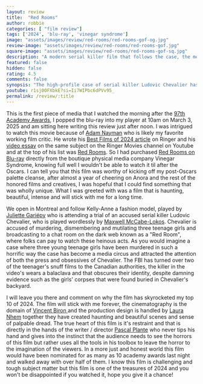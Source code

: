 ```yaml
---
layout: review
title:  "Red Rooms"
author: robbie
categories: [ "film review"]
tags: ['2024', 'blu-ray', 'vinegar syndrome']
image: "assets/images/review/red-rooms/red-rooms-gof-og.jpg"
review-image: "assets/images/review/red-rooms/red-rooms-gof.jpg"
square-image: "assets/images/review/red-rooms/red-rooms-gof-sq.jpg"
description: "A modern serial killer film that follows the case, the media circus and the people that are obsessively drawn to the suspect and the murders."
featured: false
hidden: false
rating: 4.5
comments: false
synopsis: "The high-profile case of serial killer Ludovic Chevalier has just gone to trial, and Kelly-Anne is obsessed. When reality blurs with her morbid fantasies, she goes down a dark path to seek the final piece of the case’s puzzle."  
youtube: r1sj0OFXbkE?si=Ii7WIPbc6dPVv95_
permalink: /review/:title
---
```

This is the first piece of media that I watched the morning after the [97th Academy Awards](https://www.oscars.org/oscars/ceremonies/2025), I popped the blu-ray into my player at 10am on March 3, 2025 and am sitting here writing this review just after noon.  I was intrigued to watch this movie because of [Adam Nayman](https://letterboxd.com/brofromanother/) who is likely my favorite working film critic.  He wrote his [Best Films of 2024 article](https://www.theringer.com/2024/12/10/movies/best-movies-2024-top-10) on Ringer and his [video essay](https://youtu.be/gGELq3K7LZE?si=JWEsw75FU--iPcIu) on the same subject on the Ringer Movies channel on Youtube and at the top of his list was [Red Rooms](https://www.imdb.com/title/tt22207786/). So I had purchased [Red Rooms on Blu-ray](https://vinegarsyndrome.com/products/red-rooms) directly from the boutique physical media company Vinegar Syndrome, knowing full well I wouldn't be able to watch it til after the Oscars.  I can tell you that this film was worthy of kicking off my post-Oscars palette cleanse, after almost a year of cheering on Anora and the rest of the honored films and creatives, I was hopeful that I could find something that was wholly unique.  What I was greeted with was a film that is haunting, beautiful, intense and will stick with me for a long time.


We open in Montreal and follow Kelly-Anne a fashion model, played by [Juliette Gariépy](https://www.imdb.com/name/nm6406290/) who is attending a trial of an accused serial killer Ludovic Chevalier, who is played wordlessly by [Maxwell McCabe-Lokos](https://www.imdb.com/name/nm0199495/).  Chevalier is accused of murdering, dismembering and mutilating three teenage girls and broadcasting to a chat room on the dark web known as a "Red Room", where folks can pay to watch these heinous acts. As you would imagine a case where three young teenage girls have been murdered in such a horrific way the case has become a media circus and attracted the attention of both the press and obsessives of Chevalier. The FBI has turned over two of the teenager's snuff films  to the Canadian authorities, the killer in the video's wears a balaclava and that obscures their identity, despite damning evidence such as the girls' corpses that were found buried in Chevalier's backyard.

I will leave you there and comment on why the film has skyrocketed my top 10 of 2024.  The film will stick with me forever, the cinematography is the domain of [Vincent Biron
](https://www.imdb.com/name/nm1969609/) and the production design is handled by [Laura Nhem](https://www.imdb.com/name/nm3907240/) together they have created haunting and beautiful scenes and sense of palpable dread.  The true heart of this film is it's restraint and that is directly in the hands of the writer / director [Pascal Plante](https://www.imdb.com/name/nm4317824/) who never tips his hand and gives into the instinct that the audience needs to see the horrors of this film but rather uses all the tools in his toolbox to leave the horror to the imagination of the viewers. In a more just and honest world this film would have been nominated for as many as 10 academy awards last night and walked away with over half of them.  I know this film is challenging and tough subject matter but this film is one of the treasures of 2024 and you won't be disappointed if you watched it, hope you give it a chance!
